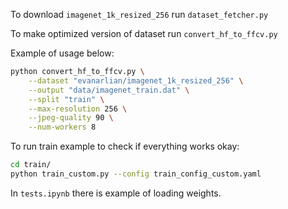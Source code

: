 To download `imagenet_1k_resized_256` run `dataset_fetcher.py`

To make optimized version of dataset run `convert_hf_to_ffcv.py`

Example of usage below:

```bash
python convert_hf_to_ffcv.py \
    --dataset "evanarlian/imagenet_1k_resized_256" \
    --output "data/imagenet_train.dat" \
    --split "train" \
    --max-resolution 256 \
    --jpeg-quality 90 \
    --num-workers 8
```

To run train example to check if everything works okay: 

```bash
cd train/
python train_custom.py --config train_config_custom.yaml
```

In `tests.ipynb` there is example of loading weights.